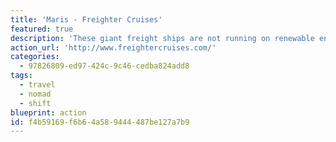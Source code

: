 ```yaml
---
title: 'Maris - Freighter Cruises'
featured: true
description: 'These giant freight ships are not running on renewable energy, but if you need to cross an ocean this is the way to do it. Europe to North America, England to Australia, Shanghai to Argentina. It''s slower, but your carbon footprint will be saved.'
action_url: 'http://www.freightercruises.com/'
categories:
  - 97826809-ed97-424c-9c46-cedba824add8
tags:
  - travel
  - nomad
  - shift
blueprint: action
id: f4b59169-f6b6-4a58-9444-487be127a7b9
---
```

